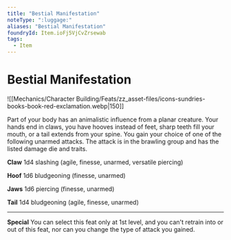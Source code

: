 ```yaml
---
title: "Bestial Manifestation"
noteType: ":luggage:"
aliases: "Bestial Manifestation"
foundryId: Item.ioFj5VjCvZrsewab
tags:
  - Item
---
```


# Bestial Manifestation
![[Mechanics/Character Building/Feats/zz_asset-files/icons-sundries-books-book-red-exclamation.webp|150]]

Part of your body has an animalistic influence from a planar creature. Your hands end in claws, you have hooves instead of feet, sharp teeth fill your mouth, or a tail extends from your spine. You gain your choice of one of the following unarmed attacks. The attack is in the brawling group and has the listed damage die and traits.

**Claw** 1d4 slashing (agile, finesse, unarmed, versatile piercing)

**Hoof** 1d6 bludgeoning (finesse, unarmed)

**Jaws** 1d6 piercing (finesse, unarmed)

**Tail** 1d4 bludgeoning (agile, finesse, unarmed)

* * *

**Special** You can select this feat only at 1st level, and you can't retrain into or out of this feat, nor can you change the type of attack you gained.
